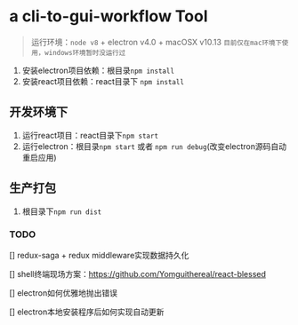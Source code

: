 # a cli-to-gui-workflow Tool

> 运行环境：`node v8` + electron v4.0 + macOSX v10.13 `目前仅在mac环境下使用，windows环境暂时没运行过`

1. 安装electron项目依赖：根目录`npm install`
2. 安装react项目依赖：react目录下 `npm install`

## 开发环境下
1. 运行react项目：react目录下`npm start`
2. 运行electron：根目录`npm start` 或者 `npm run debug`(改变electron源码自动重启应用)

## 生产打包
1. 根目录下`npm run dist`

### TODO

[] redux-saga + redux middleware实现数据持久化

[] shell终端现场方案：https://github.com/Yomguithereal/react-blessed

[] electron如何优雅地抛出错误

[] electron本地安装程序后如何实现自动更新